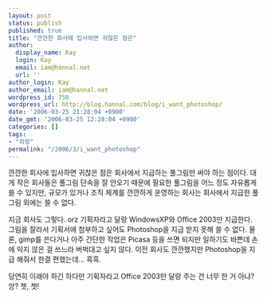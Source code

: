 ```yaml
---
layout: post
status: publish
published: true
title: "깐깐한 회사에 입사하면 귀찮은 점은"
author:
  display_name: Kay
  login: Kay
  email: iam@hannal.net
  url: ''
author_login: Kay
author_email: iam@hannal.net
wordpress_id: 758
wordpress_url: http://blog.hannal.com/blog/i_want_photoshop/
date: '2006-03-25 21:28:04 +0900'
date_gmt: '2006-03-25 12:28:04 +0900'
categories: []
tags:
- "희망"
permalink: "/2006/3/i_want_photoshop"
---
```

<p>깐깐한 회사에 입사하면 귀찮은 점은 회사에서 지급하는 풀그림만 써야 하는 점이다. 대게 작은 회사들은 풀그림 단속을 잘 안오기 때문에 필요한 풀그림을 어느 정도 자유롭게 쓸 수 있지만, 규모가 있거나 조직 체계를 깐깐하게 운영하는 회사는 회사에서 지급한 풀그림 외에는 쓸 수 없다.</p>
<p>지금 회사도 그렇다. orz 기획자라고 달랑 WindowsXP와 Office 2003만 지급한다. 그림을 잘라서 기획서에 첨부하고 싶어도 Photoshop을 지급 받지 못해 쓸 수 없다. 물론, gimp를 쓴다거나 아주 간단한 작업은 Picasa 등을 쓰면 되지만 일하기도 바쁜데 손에 익지 않은 걸 쓰느라 버벅대고 싶지 않다. 이전 회사도 깐깐했지만 Photoshop을 지급 해줘서 한결 편했는데... 흑흑.</p>
<p>당연히 이래야 하긴 하다만 기획자라고 Office 2003만 달랑 주는 건 너무 한 거 아냐? 앙? 쳇, 쳇!</p>
